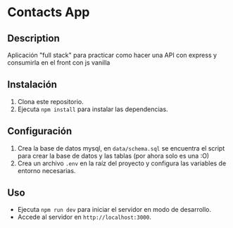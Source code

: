 # Contacts App

## Description
Aplicación "full stack" para practicar como hacer una API con express y consumirla en el front con js vanilla 

## Instalación

1. Clona este repositorio.
2. Ejecuta `npm install` para instalar las dependencias.

## Configuración

1. Crea la base de datos mysql, en `data/schema.sql` se encuentra el script para crear la base de datos y las tablas (por ahora solo es una :O)
2. Crea un archivo `.env` en la raíz del proyecto y configura las variables de entorno necesarias.

## Uso

-   Ejecuta `npm run dev` para iniciar el servidor en modo de desarrollo.
-   Accede al servidor en `http://localhost:3000`.